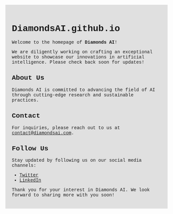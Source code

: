 <div style="font-family: 'Courier New', monospace; background-color: #e0e0e0; padding: 20px;">

# DiamondsAI.github.io

Welcome to the homepage of **Diamonds AI**!

We are diligently working on crafting an exceptional website to showcase our innovations in artificial intelligence. Please check back soon for updates!

## About Us

Diamonds AI is committed to advancing the field of AI through cutting-edge research and sustainable practices.

## Contact

For inquiries, please reach out to us at [contact@diamondsai.com](mailto:contact@diamondsai.com).

## Follow Us

Stay updated by following us on our social media channels:
- [Twitter](https://twitter.com/diamondsai)
- [LinkedIn](https://www.linkedin.com/company/diamondsai)

Thank you for your interest in Diamonds AI. We look forward to sharing more with you soon!

</div>
